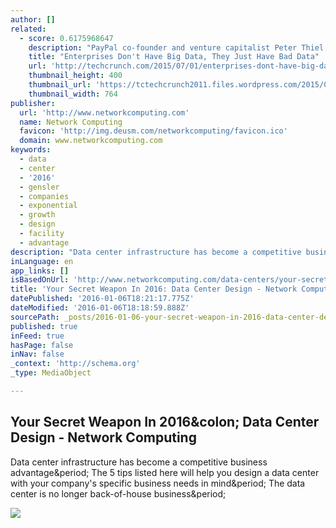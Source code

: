```yaml
---
author: []
related:
  - score: 0.6175968647
    description: "PayPal co-founder and venture capitalist Peter Thiel commonly harps on the tech community for overusing buzzwords like \"cloud\" and \"big data.\" He's not the only one who's been saying this, but the message still doesn't appear to be sinking in with most enterprises."
    title: "Enterprises Don't Have Big Data, They Just Have Bad Data"
    url: 'http://techcrunch.com/2015/07/01/enterprises-dont-have-big-data-they-just-have-bad-data/'
    thumbnail_height: 400
    thumbnail_url: 'https://tctechcrunch2011.files.wordpress.com/2015/07/baddata.jpg?w=764&h=400&crop=1'
    thumbnail_width: 764
publisher:
  url: 'http://www.networkcomputing.com'
  name: Network Computing
  favicon: 'http://img.deusm.com/networkcomputing/favicon.ico'
  domain: www.networkcomputing.com
keywords:
  - data
  - center
  - '2016'
  - gensler
  - companies
  - exponential
  - growth
  - design
  - facility
  - advantage
description: "Data center infrastructure has become a competitive business advantage. The 5 tips listed here will help you design a data center with your company's specific business needs in mind. The data center is no longer back-of-house business."
inLanguage: en
app_links: []
isBasedOnUrl: 'http://www.networkcomputing.com/data-centers/your-secret-weapon-in-2016-data-center-design/d/d-id/1323747'
title: 'Your Secret Weapon In 2016: Data Center Design - Network Computing'
datePublished: '2016-01-06T18:21:17.775Z'
dateModified: '2016-01-06T18:18:59.888Z'
sourcePath: _posts/2016-01-06-your-secret-weapon-in-2016-data-center-design-network-com.md
published: true
inFeed: true
hasPage: false
inNav: false
_context: 'http://schema.org'
_type: MediaObject

---
```

<article style=""><h1>Your Secret Weapon In 2016&amp;colon; Data Center Design - Network Computing</h1><p>Data center infrastructure has become a competitive business advantage&amp;period; The 5 tips listed here will help you design a data center with your company's specific business needs in mind&amp;period; The data center is no longer back-of-house business&amp;period;</p><img src="http://img.deusm.com/networkcomputing/2016/01/1323747/1-techhub.png" /></article>